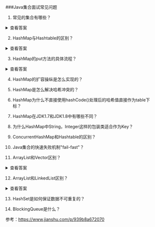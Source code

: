 ###Java集合面试常见问题

1. 常见的集合有哪些？

<details>
  <summary>查看答案</summary>
  <div>
    <p>Collection接口和Map接口是所有集合框架的父接口</p>
    <p>Collection接口主要的子接口有：List和Set</p>
    <p>Map接口的主要实现有：HashMap，Hashtable，LinkedHashMap，TreeMap，ConcurrentHashMap，Properties</p>
    <p>List接口的主要实现有：ArrayList，LinkedList，Vector，Stack</p>
    <p>Set接口的主要实现有：HashSet，TreeSet，LinkedHashSet
  </div>
</details>

2. HashMap与Hashtable的区别？

<details>
	<summary>查看答案</summary>
	<div>
		<table>
			<tr>
				<th>HashMap</th>
				<th>Hashtable</th>
			</tr>
			<tr>
				<td>非同步，线程不安全</td>
				<td>使用了synchronized关键字，线程安全</td>
			</tr>
			<tr>
				<td>允许k-v为null</td>
				<td>不允许k-v为null</td>
			</tr>
			<tr>
				<td>继承AbstractMap类</td>
				<td>继承Dictionary类</td>
			</tr>
		</table>
	</div>
</details>

3. HashMap的put方法的具体流程？

<details>
	<summary>查看答案</summary>
	<link>
	<a href = "https://www.jianshu.com/p/939b8a672070">图片来源</a>
	<img src="../../resources/images/collection/map_put.png" />
</details>

4. HashMap的扩容操纵是怎么实现的？

5. HashMap是怎么解决哈希冲突的？

6. HashMap为什么不直接使用hashCode()处理后的哈希值直接作为table下标？

7. HashMap在JDK1.7和JDK1.8中有哪些不同？

8. 为什么HashMap中String，Integer这样的包装类适合作为Key？

9. ConcurrentHashMap和Hashtable的区别？

10. Java集合的快速失败机制"fail-fast"？

11. ArrayList和Vector区别？
<details>
	<summary>查看答案</summary>
	<div>
		<table>
			<tr>
				<th>ArrayList</th>
				<th>Vector</th>
			</tr>
			<tr>
				<td>非同步</td>
				<td>同步，加了synchronized关键字</td>
			</tr>
			<tr>
				<td>容量扩充规则是（原容量+原容量*2）</td>
				<td>容易扩充规则是2倍原容量</td>
			</tr>
		</table>
	</div>
</details>

12. ArrayList和LinkedList区别？
<details>
	<summary>查看答案</summary>
	<div>
		<table>
			<tr>
				<th>ArrayList</th>
				<th>LinkedList</th>
			</tr>
			<tr>
				<td>底层动态数组</td>
				<td>底层双向链表，实现了List和Deque</td>
			</tr>
			<tr>
				<td>检索效率高，增删效率低</td>
				<td>检索效率低，增删效率高</td>
			</tr>
			<tr>
				<td>动态内存，消耗低</td>
				<td>内存消耗相对高</td>
			</tr>
		</table>
	</div>
</details>

13. HashSet是如何保证数据不可重复的？

14. BlockingQueue是什么？

参考：https://www.jianshu.com/p/939b8a672070


